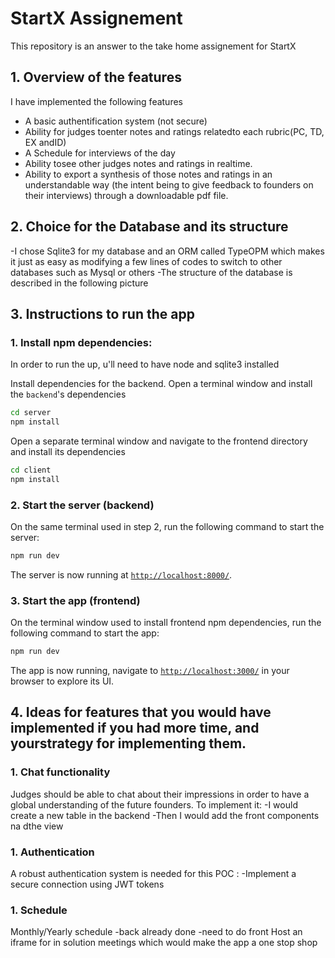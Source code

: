 # StartX Assignement

This repository is an answer to the take home assignement for StartX 

## 1. Overview of the features

I have implemented the following features

- A basic authentification system (not secure)
- Ability for judges toenter notes and ratings relatedto each rubric(PC, TD, EX andID)
- A Schedule for interviews of the day
- Ability tosee other judges notes and ratings in realtime.
- Ability to export a synthesis of those notes and ratings in an understandable way (the intent being to give feedback to founders on their interviews) through a downloadable pdf file.


## 2. Choice for the Database and its structure

-I chose Sqlite3 for my database and an ORM called TypeOPM which makes it just as easy as modifying a few lines of codes to switch to other databases such as Mysql or others 
-The structure of the database is described in the following picture 

## 3. Instructions to run the app

### 1.  Install npm dependencies:

In order to run the up, u'll need to have node and sqlite3 installed

Install dependencies for the backend. Open a terminal window and install the `backend`'s dependencies

```bash
cd server
npm install
```

Open a separate terminal window and navigate to the frontend directory and install its dependencies

```bash
cd client
npm install
```

### 2. Start the server (backend)

On the same terminal used in step 2, run the following command to start the server:

```bash
npm run dev
```

The server is now running at [`http://localhost:8000/`](http://localhost:8000/).

### 3. Start the app (frontend)

On the terminal window used to install frontend npm dependencies, run the following command to start the app:

```bash
npm run dev
```

The app is now running, navigate to [`http://localhost:3000/`](http://localhost:3000/) in your browser to explore its UI.

## 4. Ideas for features that you would have implemented if you had more time, and yourstrategy for implementing them.

### 1. Chat functionality

  Judges should be able to chat about their impressions in order to have a global understanding of the future founders.
To implement it:
-I would create a new table in the backend
-Then I would add the front components na dthe view 
### 1. Authentication
  A robust authentication system is needed for this POC :
-Implement a secure connection using JWT tokens
### 1. Schedule
  Monthly/Yearly schedule
-back already done
-need to do front
  Host an iframe for in solution meetings which would make the app a one stop shop
  



